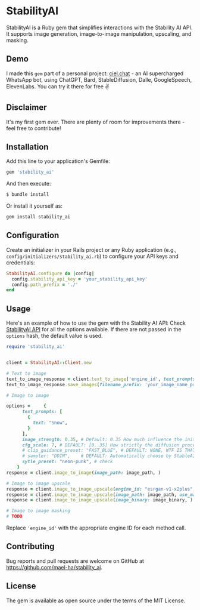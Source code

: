 # StabilityAI

StabilityAI is a Ruby gem that simplifies interactions with the Stability AI API. It supports image generation, image-to-image manipulation, upscaling, and masking.

## Demo

I made this `gem` part of a personal project: [ciel.chat](https://ciel.chat) - an AI supercharged WhatsApp bot, using ChatGPT, Bard, StableDiffusion, Dalle, GoogleSpeech, ElevenLabs.
You can try it there for free ✌️

## Disclaimer

It's my first gem ever. There are plenty of room for improvements there - feel free to contribute!

## Installation

Add this line to your application's Gemfile:

```ruby
gem 'stability_ai'
```

And then execute:

```ruby
$ bundle install
```

Or install it yourself as:

```ruby
gem install stability_ai
```

## Configuration

Create an initializer in your Rails project or any Ruby application (e.g., `config/initializers/stability_ai.rb`) to configure your API keys and credentials:

```ruby
StabilityAI.configure do |config|
  config.stability_api_key = 'your_stability_api_key'
  config.path_prefix = './'
end
```

## Usage

Here's an example of how to use the gem with the Stability AI API:
Check [StabilityAI API](https://api.stability.ai/docs) for all the options available. If there are not passed in the `options` hash, the default value is used.

```ruby
require 'stability_ai'


client = StabilityAI::Client.new

# Text to image
text_to_image_response = client.text_to_image('engine_id', text_prompts: [{ text: 'A lighthouse on a cliff' }])
text_to_image_response.save_images(filename_prefix: 'your_image_name_prefix')  # -> returns ["your_image_name_prefix_1.png", "your_image_name_prefix_2.png", ...]

# Image to image

options =     {
      text_prompts: [
        {
          text: "Snow",
        }
      ],
      image_strength: 0.35, # Default: 0.35 How much influence the init_image has on the diffusion process. Values close to 1 will yield images very similar to the init_image while values close to 0 will yield images wildly different than the init_image
      cfg_scale: 7, # DEFAULT: [0..35] How strictly the diffusion process adheres to the prompt text (higher values keep your image closer to your prompt),
      # clip_guidance_preset: "FAST_BLUE", # DEFAULT: NONE, WTF IS THAT?? FAST_BLUE FAST_GREEN NONE SIMPLE SLOW SLOWER SLOWEST
      # sampler: "DDIM",    # DEFAULT: Automatically choose by StableAI. DDIM DDPM K_DPMPP_2M K_DPMPP_2S_ANCESTRAL K_DPM_2 K_DPM_2_ANCESTRAL K_EULER K_EULER_ANCESTRAL K_HEUN K_LMS
      sytle_preset: "neon-punk", # check
    }
response = client.image_to_image(image_path: image_path, )

# Image to image upscale
response = client.image_to_image_upscale(engine_id: "esrgan-v1-x2plus", image_path: image_path, options: { width: 1024 })
response = client.image_to_image_upscale(image_path: image_path, use_maximum_resolution: true) # default engine: esrgan-v1-x2plus / use `use_maximum_resolution: true` is to use 2048px
response = client.image_to_image_upscale(image_binary: image_binary, )

# Image to image masking
# TODO
```

Replace `'engine_id'` with the appropriate engine ID for each method call.

## Contributing

Bug reports and pull requests are welcome on GitHub at https://github.com/mael-ha/stability_ai.

## License

The gem is available as open source under the terms of the MIT License.
